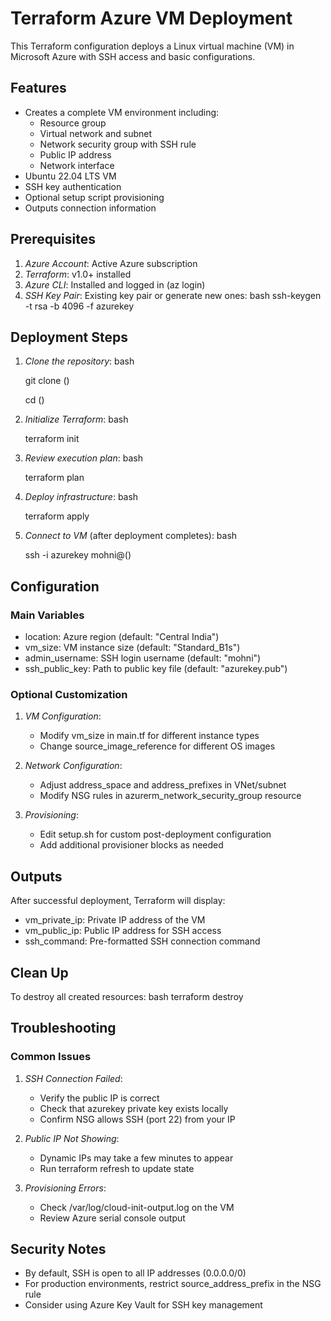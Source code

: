 # Terraform Azure VM Deployment

This Terraform configuration deploys a Linux virtual machine (VM) in Microsoft Azure with SSH access and basic configurations.

## Features

- Creates a complete VM environment including:
  - Resource group
  - Virtual network and subnet
  - Network security group with SSH rule
  - Public IP address
  - Network interface
- Ubuntu 22.04 LTS VM
- SSH key authentication
- Optional setup script provisioning
- Outputs connection information

## Prerequisites

1. *Azure Account*: Active Azure subscription
2. *Terraform*: v1.0+ installed
3. *Azure CLI*: Installed and logged in (az login)
4. *SSH Key Pair*: Existing key pair or generate new ones:
   bash
   ssh-keygen -t rsa -b 4096 -f azurekey
   

## Deployment Steps

1. *Clone the repository*:
   bash

   git clone (<repository-url>)
   
   cd (<repository-directory>)
   

3. *Initialize Terraform*:
   bash

   terraform init
   

5. *Review execution plan*:
   bash

   terraform plan
   

7. *Deploy infrastructure*:
   bash

   terraform apply
   

9. *Connect to VM* (after deployment completes):
   bash

   ssh -i azurekey mohni@(<public-ip>)
   

## Configuration

### Main Variables

- location: Azure region (default: "Central India")
- vm_size: VM instance size (default: "Standard_B1s")
- admin_username: SSH login username (default: "mohni")
- ssh_public_key: Path to public key file (default: "azurekey.pub")

### Optional Customization

1. *VM Configuration*:
   - Modify vm_size in main.tf for different instance types
   - Change source_image_reference for different OS images

2. *Network Configuration*:
   - Adjust address_space and address_prefixes in VNet/subnet
   - Modify NSG rules in azurerm_network_security_group resource

3. *Provisioning*:
   - Edit setup.sh for custom post-deployment configuration
   - Add additional provisioner blocks as needed

## Outputs

After successful deployment, Terraform will display:

- vm_private_ip: Private IP address of the VM
- vm_public_ip: Public IP address for SSH access
- ssh_command: Pre-formatted SSH connection command

## Clean Up

To destroy all created resources:
bash
terraform destroy


## Troubleshooting

### Common Issues

1. *SSH Connection Failed*:
   - Verify the public IP is correct
   - Check that azurekey private key exists locally
   - Confirm NSG allows SSH (port 22) from your IP

2. *Public IP Not Showing*:
   - Dynamic IPs may take a few minutes to appear
   - Run terraform refresh to update state

3. *Provisioning Errors*:
   - Check /var/log/cloud-init-output.log on the VM
   - Review Azure serial console output

## Security Notes

- By default, SSH is open to all IP addresses (0.0.0.0/0)
- For production environments, restrict source_address_prefix in the NSG rule
- Consider using Azure Key Vault for SSH key management
